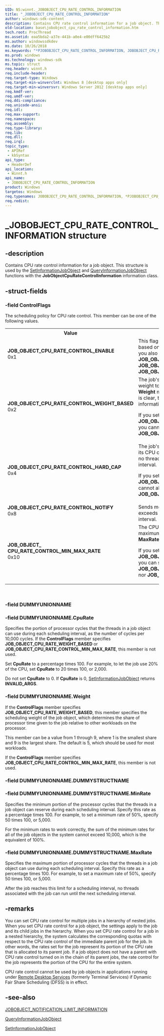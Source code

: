 ```yaml
---
UID: NS:winnt._JOBOBJECT_CPU_RATE_CONTROL_INFORMATION
title: "_JOBOBJECT_CPU_RATE_CONTROL_INFORMATION"
author: windows-sdk-content
description: Contains CPU rate control information for a job object. This structure is used by the SetInformationJobObject and QueryInformationJobObject functions with the JobObjectCpuRateControlInformation information class.
old-location: base\jobobject_cpu_rate_control_information.htm
tech.root: ProcThread
ms.assetid: eaa5bda2-a37e-441b-a0e4-e00dff6425b2
ms.author: windowssdkdev
ms.date: 10/26/2018
ms.keywords: "*PJOBOBJECT_CPU_RATE_CONTROL_INFORMATION, JOBOBJECT_CPU_RATE_CONTROL_INFORMATION, JOBOBJECT_CPU_RATE_CONTROL_INFORMATION structure, JOB_OBJECT_ CPU_RATE_CONTROL_MIN_MAX_RATE, JOB_OBJECT_CPU_RATE_CONTROL_ENABLE, JOB_OBJECT_CPU_RATE_CONTROL_HARD_CAP, JOB_OBJECT_CPU_RATE_CONTROL_NOTIFY, JOB_OBJECT_CPU_RATE_CONTROL_WEIGHT_BASED, PJOBOBJECT_CPU_RATE_CONTROL_INFORMATION, PJOBOBJECT_CPU_RATE_CONTROL_INFORMATION structure pointer, _JOBOBJECT_CPU_RATE_CONTROL_INFORMATION, base.jobobject_cpu_rate_control_information, winnt/JOBOBJECT_CPU_RATE_CONTROL_INFORMATION, winnt/PJOBOBJECT_CPU_RATE_CONTROL_INFORMATION"
ms.prod: windows
ms.technology: windows-sdk
ms.topic: struct
req.header: winnt.h
req.include-header: 
req.target-type: Windows
req.target-min-winverclnt: Windows 8 [desktop apps only]
req.target-min-winversvr: Windows Server 2012 [desktop apps only]
req.kmdf-ver: 
req.umdf-ver: 
req.ddi-compliance: 
req.unicode-ansi: 
req.idl: 
req.max-support: 
req.namespace: 
req.assembly: 
req.type-library: 
req.lib: 
req.dll: 
req.irql: 
topic_type:
 - APIRef
 - kbSyntax
api_type:
 - HeaderDef
api_location:
 - Winnt.h
api_name:
 - JOBOBJECT_CPU_RATE_CONTROL_INFORMATION
product: Windows
targetos: Windows
req.typenames: JOBOBJECT_CPU_RATE_CONTROL_INFORMATION, *PJOBOBJECT_CPU_RATE_CONTROL_INFORMATION
req.redist: 
---
```


# _JOBOBJECT_CPU_RATE_CONTROL_INFORMATION structure


## -description


Contains CPU rate control information for a job object. This structure is used by the <a href="https://msdn.microsoft.com/46f7c579-e8d3-4434-a6ce-56573cd84387">SetInformationJobObject</a> and <a href="https://msdn.microsoft.com/d843d578-fd67-4708-959f-00245ff70ec6">QueryInformationJobObject</a> functions with the <b>JobObjectCpuRateControlInformation</b> information class.


## -struct-fields




### -field ControlFlags

The scheduling policy for CPU rate control. This member can be one of the following values.

<table>
<tr>
<th>Value</th>
<th>Meaning</th>
</tr>
<tr>
<td width="40%"><a id="JOB_OBJECT_CPU_RATE_CONTROL_ENABLE"></a><a id="job_object_cpu_rate_control_enable"></a><dl>
<dt><b>JOB_OBJECT_CPU_RATE_CONTROL_ENABLE</b></dt>
<dt>0x1</dt>
</dl>
</td>
<td width="60%">
This flag enables the job's CPU rate to be controlled based on weight or hard cap. You must set this value if you also set <b>JOB_OBJECT_CPU_RATE_CONTROL_WEIGHT_BASED</b>,   <b>JOB_OBJECT_CPU_RATE_CONTROL_HARD_CAP</b>, or <b>JOB_OBJECT_CPU_RATE_CONTROL_MIN_MAX_RATE</b>.

</td>
</tr>
<tr>
<td width="40%"><a id="JOB_OBJECT_CPU_RATE_CONTROL_WEIGHT_BASED"></a><a id="job_object_cpu_rate_control_weight_based"></a><dl>
<dt><b>JOB_OBJECT_CPU_RATE_CONTROL_WEIGHT_BASED</b></dt>
<dt>0x2</dt>
</dl>
</td>
<td width="60%">
The job's CPU rate is calculated based on its relative weight to the weight of other jobs. If this flag is set, the <b>Weight</b> member contains more information. If this flag is clear, the <b>CpuRate</b> member contains more information.

If you set <b>JOB_OBJECT_CPU_RATE_CONTROL_WEIGHT_BASED</b>, you cannot also set <b>JOB_OBJECT_CPU_RATE_CONTROL_MIN_MAX_RATE</b>.

</td>
</tr>
<tr>
<td width="40%"><a id="JOB_OBJECT_CPU_RATE_CONTROL_HARD_CAP"></a><a id="job_object_cpu_rate_control_hard_cap"></a><dl>
<dt><b>JOB_OBJECT_CPU_RATE_CONTROL_HARD_CAP</b></dt>
<dt>0x4</dt>
</dl>
</td>
<td width="60%">
The job's CPU rate is a hard limit. After the job reaches its CPU cycle limit for the current scheduling interval, no threads associated with the job will run until the next interval. 

If you set <b>JOB_OBJECT_CPU_RATE_CONTROL_HARD_CAP</b>, you cannot also set <b>JOB_OBJECT_CPU_RATE_CONTROL_MIN_MAX_RATE</b>.

</td>
</tr>
<tr>
<td width="40%"><a id="JOB_OBJECT_CPU_RATE_CONTROL_NOTIFY"></a><a id="job_object_cpu_rate_control_notify"></a><dl>
<dt><b>JOB_OBJECT_CPU_RATE_CONTROL_NOTIFY</b></dt>
<dt>0x8</dt>
</dl>
</td>
<td width="60%">
Sends messages when the CPU rate for the job exceeds the rate limits for the job during the tolerance interval.

</td>
</tr>
<tr>
<td width="40%"><a id="JOB_OBJECT__CPU_RATE_CONTROL_MIN_MAX_RATE"></a><a id="job_object__cpu_rate_control_min_max_rate"></a><dl>
<dt><b>JOB_OBJECT_ CPU_RATE_CONTROL_MIN_MAX_RATE</b></dt>
<dt>0x10</dt>
</dl>
</td>
<td width="60%">
The CPU rate for the job is limited by minimum and maximum rates that you specify in the <b>MinRate</b> and <b>MaxRate</b> members.

If you set <b>JOB_OBJECT_CPU_RATE_CONTROL_MIN_MAX_RATE</b>, you can set neither  <b>JOB_OBJECT_CPU_RATE_CONTROL_WEIGHT_BASED</b> nor <b>JOB_OBJECT_CPU_RATE_CONTROL_HARD_CAP</b>.

</td>
</tr>
</table>
 


### -field DUMMYUNIONNAME

 


### -field DUMMYUNIONNAME.CpuRate

Specifies the portion of processor cycles that the threads in a job object can use during each scheduling interval, as the number of cycles per 10,000 cycles. If the <b>ControlFlags</b> member specifies <b>JOB_OBJECT_CPU_RATE_WEIGHT_BASED</b> or <b>JOB_OBJECT_CPU_RATE_CONTROL_MIN_MAX_RATE</b>, this member is not used.

Set <b>CpuRate</b> to a percentage times 100. For example, to let the job use 20% of the CPU, set <b>CpuRate</b> to 20 times 100, or 2,000.

Do not set <b>CpuRate</b> to 0. If <b>CpuRate</b> is 0,  <a href="https://msdn.microsoft.com/46f7c579-e8d3-4434-a6ce-56573cd84387">SetInformationJobObject</a> returns <b>INVALID_ARGS</b>.


### -field DUMMYUNIONNAME.Weight

If the <b>ControlFlags</b> member specifies <b>JOB_OBJECT_CPU_RATE_WEIGHT_BASED</b>, this member specifies the scheduling weight of the job object, which determines the share of processor time given to the job relative to other workloads on the processor. 

This member can be a value from 1 through 9, where 1 is the smallest share and 9 is the largest share. The default is 5, which should be used for most workloads.  

If the <b>ControlFlags</b> member specifies <b>JOB_OBJECT_CPU_RATE_CONTROL_MIN_MAX_RATE</b>, this member is not used.


### -field DUMMYUNIONNAME.DUMMYSTRUCTNAME

 


### -field DUMMYUNIONNAME.DUMMYSTRUCTNAME.MinRate

Specifies the minimum portion of the processor cycles that the threads in a job object can reserve during each scheduling interval. Specify this rate as a percentage times 100.  For example, to set a minimum rate of 50%, specify 50 times 100, or  5,000.

For the minimum rates to work correctly, the sum of the minimum rates for all of the job objects in the system cannot exceed 10,000, which is the equivalent of 100%.


### -field DUMMYUNIONNAME.DUMMYSTRUCTNAME.MaxRate

Specifies the maximum portion of processor cycles that the threads in a job object can use during each scheduling interval. Specify this rate as a percentage times 100.  For example, to set  a maximum rate of 50%, specify 50 times 100, or  5,000.

After the job reaches this limit for a scheduling interval, no threads associated with the job can run until the next scheduling interval.


## -remarks



You can set CPU rate control for multiple jobs in a  hierarchy of nested jobs. When you set CPU rate control for a job object, the settings apply to the job and its child jobs in the hierarchy. When you set CPU rate control for a job in a nested hierarchy, the system calculates the corresponding quotas with respect to the CPU rate control of the immediate parent job for the job. In other words, the rates set for the job represent its portion of the CPU rate that is allocated to its parent job.  If a job object does not have a parent with CPU rate control turned on in the chain of its parent jobs, the rate control for the job represents the portion of the CPU for the entire system.

CPU rate control cannot be used by job objects in applications running under <a href="https://msdn.microsoft.com/90c40b7a-e324-43fc-a1e6-f29997ed9436">Remote Desktop Services</a> (formerly Terminal Services)  if Dynamic Fair Share Scheduling (DFSS) is in effect. 




## -see-also




<a href="https://msdn.microsoft.com/39cf5f26-dfc1-4f1d-aae4-5f29e277834f">JOBOBJECT_NOTIFICATION_LIMIT_INFORMATION</a>



<a href="https://msdn.microsoft.com/d843d578-fd67-4708-959f-00245ff70ec6">QueryInformationJobObject</a>



<a href="https://msdn.microsoft.com/46f7c579-e8d3-4434-a6ce-56573cd84387">SetInformationJobObject</a>
 

 

